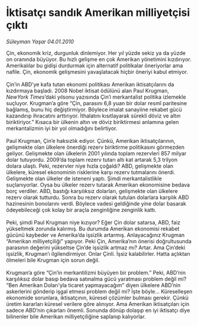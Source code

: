 # İktisatçı sandık Amerikan milliyetçisi çıktı

*Süleyman Yaşar 04.01.2010*

<div class="taraf_structure_2col_1zq">
<div class="margen_n">



 <p>Çin, ekonomik kriz, durgunluk dinlemiyor. Her yıl yüzde sekiz ya da yüzde on oranında büyüyor. Bu hızlı gelişme en çok Amerikan yönetimini kızdırıyor. Amerikalılar bu gidişi durdurmak için alternatif politikalar öneriyorlar ama nafile. Çin, ekonomik gelişmesini yavaşlatacak hiçbir öneriyi kabul etmiyor. <br/><br/>Çin’in ABD’ye kafa tutan ekonomi politikası Amerikan iktisatçılarını da kızdırmaya başladı. 2008 Nobel iktisat ödülünü alan Paul Krugman, <i>NewYork Times</i>’daki yılsonu yazısında Çin’i merkantalist politika izlemekle suçluyor. Krugman’a göre “Çin, parasını 6,8 yuan bir dolar resmî paritesine bağlamış, bunu hiç değiştirmiyor. Böylece imalat sanayiine rekabet gücü kazandırıp ihracatını arttırıyor. İthalatını kısıtlayarak sürekli döviz ve altın biriktiriyor.” Kısaca bir ülkenin altın ve döviz biriktirmesi anlamına gelen merkantalizmin iyi bir yol olmadığını belirtiyor. <br/><br/>Paul Krugman, Çin’e haksızlık ediyor. Çünkü, Amerikan iktisatçılarının, gelişmekte olan ülkelere önerdiği rezerv biriktirme politikasını görmezden geliyor. Gelişmekte olan ülkelerin 2001 yılında toplam rezervleri 857 milyar dolar tutuyordu. 2009’da toplam rezerv tutarı altı kat artarak 5,3 trilyon dolara ulaştı. Peki, rezervler niye hızla çoğaldı? ABD, gelişmekte olan ülkelere, küresel ekonominin risklerine karşı rezerv tutmalarını önerdi. Gelişmekte olan ülkeler de isteneni yaptı. Şimdi merkantalistlikle suçlanıyorlar. Oysa bu ülkeler rezerv tutarak Amerikan ekonomisine bedava borç verdiler. ABD, bastığı karşılıksız dolarları, gelişmekte olan ülkelere rezerv olarak tutturdu. Sonra bu rezerv olarak tutulan dolarlara karşılık ABD hazinesinin bonolarını verdi. Böylece vadesi geldiğinde yine dolar basarak ödeyebileceği çok kolay bir araçla zenginliğine zenginlik kattı. <br/><br/>Peki, şimdi Paul Krugman niye kızıyor? Eğer Çin dolar satarsa, ABD, faiz yükseltmek zorunda kalırmış. Bu durumda Amerikan ekonomisi rekabet gücünü kaybeder ve Amerika’da işsizlik artarmış. Anlayacağınız Krugman “Amerikan milliyetçiliği” yapıyor. Peki Çin, Amerika’nın önerisi doğrultusunda parasının değerini yükseltse Çin’de işsizlik artmaz mı? Artar. Ama Çin’deki işsizlik, Krugman’ı ilgilendirmiyor. Onlar Çinli. İşsiz kalabilirler. Hatta açlıktan ölmeleri bile Krugman için sorun değil. <br/><br/>Krugman’a göre “Çin’in merkantilizmi büyüyen bir problem.” Peki, ABD’nin karşılıksız dolar basıp bedava satınalma gücü yaratması problem değil mi? “Ben Amerikan Doları’yla ticaret yapmayacağım” diyen ülkelere ABD’nin askerlerini gönderip işgal etmesi problem değil mi? İşte böyle... Küreselleşen ekonomide sorunlara, iktisatçının, küresel çözümler bulması gerekir. Çünkü üretim kararları küresel verilere göre alınıyor. Ama Amerikan iktisatçıları için sadece ABD’nin çıkarları önemli. Sonunda dönüp dolaşıp en iyi iktisatçı diye bilinenler bile Amerikan milliyetçiliğine saplanıp kalıyorlar.</p>
<br/>
<br/>
<br/>



<br/>


<div id="taraf_not">
</div>

</div>


</div>
